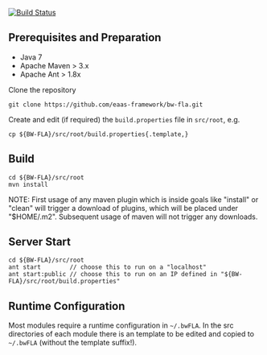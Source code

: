 [![Build Status](https://travis-ci.org/eaas-framework/bw-fla.svg?branch=master)](https://travis-ci.org/eaas-framework/bw-fla)

## Prerequisites and Preparation
+ Java 7
+ Apache Maven > 3.x
+ Apache Ant > 1.8x

Clone the repository
```
git clone https://github.com/eaas-framework/bw-fla.git
```
Create and edit (if required) the `build.properties` file in `src/root`, e.g.
```
cp ${BW-FLA}/src/root/build.properties{.template,}
```

## Build 
```
cd ${BW-FLA}/src/root
mvn install
```

NOTE: First usage of any maven plugin which is inside goals like "install" or "clean" 
will trigger a download of plugins, which will be placed under "$HOME/.m2". 
Subsequent usage of maven will not trigger any downloads.


## Server Start
```
cd ${BW-FLA}/src/root
ant start        // choose this to run on a "localhost" 
ant start:public // choose this to run on an IP defined in "${BW-FLA}/src/root/build.properties" 
```

## Runtime Configuration
Most modules require a runtime configuration in `~/.bwFLA`. In the src directories of each module there is 
an template to be edited and copied to `~/.bwFLA` (without the template suffix!).

